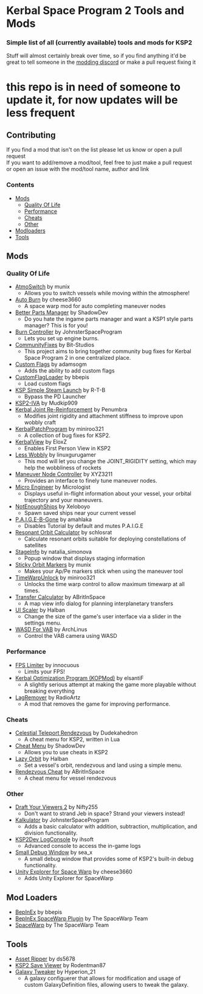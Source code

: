 # Kerbal Space Program 2 Tools and Mods
### Simple list of all (currently available) tools and mods for KSP2
Stuff will almost certainly break over time, so if you find anything it'd be great to tell someone in the [modding discord](https://discord.gg/3D7Yj9SJ8n) or make a pull request fixing it

# this repo is in need of someone to update it, for now updates will be less frequent

## Contributing
If you find a mod that isn't on the list please let us know or open a pull request <br>
If you want to add/remove a mod/tool, feel free to just make a pull request or open an issue with the mod/tool name, author and link

### Contents
- [Mods](#mods)
  - [Quality Of Life](#quality-of-life)
  - [Performance](#performance)
  - [Cheats](#cheats)
  - [Other](#other)
- [Modloaders](#mod-loaders)
- [Tools](#tools)
## Mods

### Quality Of Life
- [AtmoSwitch](https://spacedock.info/mod/3285/AtmoSwitch) by munix
  - Allows you to switch vessels while moving within the atmosphere!
- [Auto Burn](https://spacedock.info/mod/3300/Auto%20Burn) by cheese3660
  - A space warp mod for auto completing maneuver nodes
- [Better Parts Manager](https://spacedock.info/mod/3292/Better%20Parts%20Manager) by ShadowDev
  - Do you hate the ingame parts manager and want a KSP1 style parts manager? This is for you!
- [Burn Controller](https://spacedock.info/mod/3330/Burn%20Controller) by JohnsterSpaceProgram
  - Lets you set up engine burns.
- [CommunityFixes](https://spacedock.info/mod/3301/Community%20Fixes) by Bit-Studios
  - This project aims to bring together community bug fixes for Kerbal Space Program 2 in one centralized place.
- [Custom Flags](https://spacedock.info/mod/3262/Custom%20Flags) by adamsogm
  - Adds the ability to add custom flags
- [CustomFlagLoader](https://forum.kerbalspaceprogram.com/index.php?/topic/212988-customflagloader-load-custom-flags/) by bbepis
  - Load custom flags
- [KSP Simple Steam Launch](https://github.com/R-T-B/KSSL) by R-T-B
  - Bypass the PD Launcher
- [KSP2-IVA](https://github.com/Mudkip909/KSP2-IVA) by Mudkip909
- [Kerbal Joint Re-Reinforcement](https://github.com/penumbra779/Kerbal-Joint-Re-Reinforcement) by Penumbra
  - Modifies joint rigidity and attachment stiffness to improve upon wobbly craft
- [KerbalPatchProgram](https://spacedock.info/mod/3278/KerbalPatchProgram) by miniroo321
  - A collection of bug fixes for KSP2.
- [KerbalView](https://spacedock.info/mod/3286/KerbalView) by EloxZ
  - Enables First Person View in KSP2 
- [Less Wobbly](https://spacedock.info/mod/3267/Less%20Wobbly) by linuxgurugamer
  - This mod will let you change the JOINT_RIGIDITY setting, which may help the wobbliness of rockets 
- [Maneuver Node Controller](https://spacedock.info/mod/3270/Maneuver%20Node%20Controller) by XYZ3211
  - Provides an interface to finely tune maneuver nodes. 
- [Micro Engineer](https://spacedock.info/mod/3282/Micro%20Engineer) by Micrologist
  - Displays useful in-flight information about your vessel, your orbital trajectory and your maneuvers. 
- [NotEnoughShips](https://github.com/Xeloboyo/NotEnoughShips) by Xeloboyo
  - Spawn saved ships near your current vessel
- [P.A.I.G.E-B-Gone](https://spacedock.info/mod/3280/P.A.I.G.E-B-Gone) by amahlaka
  - Disables Tutorial by default and mutes P.A.I.G.E
- [Resonant Orbit Calculator](https://spacedock.info/mod/3332/Resonant%20Orbit%20Calculator) by schlosrat
  - Calculate resonant orbits suitable for deploying constellations of satellites
- [StageInfo](https://spacedock.info/mod/3272/Stage%20Info) by natalia_simonova
  - Popup window that displays staging information 
- [Sticky Orbit Markers](https://spacedock.info/mod/3264/Sticky%20Orbit%20Markers) by munix
  - Makes your Ap/Pe markers stick when using the maneuver tool 
- [TimeWarpUnlock](https://spacedock.info/mod/3274/TimeWarpUnlock) by miniroo321
  - Unlocks the time warp control to allow maximum timewarp at all times. 
- [Transfer Calculator](https://github.com/ABritInSpace/TransferCalculator-KSP2) by ABritInSpace
  - A map view info dialog for planning interplanetary transfers
- [UI Scaler](https://spacedock.info/mod/3291/UI%20Scaler) by Halban
  - Change the size of the game's user interface via a slider in the settings menu. 
- [WASD For VAB](https://spacedock.info/mod/3276/WASD%20For%20VAB) by ArchLinus
  - Control the VAB camera using WASD 

### Performance
- [FPS Limiter](https://spacedock.info/mod/3259/FPS%20Limiter) by innocuous
  - Limits your FPS! 
- [Kerbal Optimization Program (KOPMod)](https://github.com/elsantiF/KOPMod) by elsantiF
  - A slightly serious attempt at making the game more playable without breaking everything
- [LagRemover](https://spacedock.info/mod/3256/LagRemover) by RadioArtz
  - A mod that removes the game for improving performance.

### Cheats
- [Celestial Teleport Rendezvous](https://spacedock.info/mod/3290/Celestial%20Teleport%20Rendezvous) by Dudekahedron
  - A cheat menu for KSP2, written in Lua 
- [Cheat Menu](https://spacedock.info/mod/3266/Cheats%20Menu) by ShadowDev
  - Allows you to use cheats in KSP2 
- [Lazy Orbit](https://spacedock.info/mod/3258/Lazy%20Orbit) by Halban
  - Set a vessel's orbit, rendezvous and land using a simple menu. 
- [Rendezvous Cheat](https://github.com/ABritInSpace/RendezvousCheat-KSP2) by ABritInSpace
  - A cheat menu for vessel rendezvous


### Other
- [Draft Your Viewers 2](https://github.com/Nifty255/DraftYourViewers2) by Nifty255
  - Don't want to strand Jeb in space? Strand your viewers instead!
- [Kalkulator](https://spacedock.info/mod/3327/Kalkulator) by JohnsterSpaceProgram
  - Adds a basic calculator with addition, subtraction, multiplication, and division functionality.
- [KSP2Dev LogConsole](https://spacedock.info/mod/3283/KSP2Dev%20LogConsole) by ihsoft
  - Advanced console to access the in-game logs 
- [Small Debug Window](https://spacedock.info/mod/3263/Small%20Debug%20Window) by sea_x
  - A small debug window that provides some of KSP2's built-in debug functionality. 
- [Unity Explorer for Space Warp](https://spacedock.info/mod/3268/Unity%20Explorer%20for%20Space%20Warp) by cheese3660
  - Adds Unity Explorer for SpaceWarp


## Mod Loaders
- [BepInEx](https://spacedock.info/mod/3255/BepInEx%20for%20KSP%202) by bbepis
- [BepInEx SpaceWarp Plugin](https://spacedock.info/mod/3277/BepInEx%20Space%20Warp%20Plugin) by The SpaceWarp Team
- [SpaceWarp](https://github.com/X606/SpaceWarp) by The SpaceWarp Team

## Tools
- [Asset Ripper](https://github.com/AssetRipper/AssetRipper) by ds5678
- [KSP2 Save Viewer](https://ksp-2-save-viewer.likesdinosaurs.com/) by Rodentman87
- [Galaxy Tweaker](https://spacedock.info/mod/3331/Galaxy%20Tweaker) by Hyperion_21
  - A galaxy configuerer that allows for modification and usage of custom GalaxyDefinition files, allowing users to tweak the galaxy.
